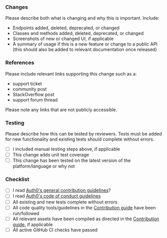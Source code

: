 ### Changes

Please describe both what is changing and why this is important. Include:

- Endpoints added, deleted, deprecated, or changed
- Classes and methods added, deleted, deprecated, or changed
- Screenshots of new or changed UI, if applicable
- A summary of usage if this is a new feature or change to a public API (this should also be added to relevant documentation once released)

### References

Please include relevant links supporting this change such as a:

- support ticket
- community post
- StackOverflow post
- support forum thread

Please note any links that are not publicly accessible.

### Testing

Please describe how this can be tested by reviewers. Tests must be added for new functionality and existing tests should complete without errors. 

* [ ] I included manual testing steps above, if applicable
* [ ] This change adds unit test coverage
* [ ] This change has been tested on the latest version of the platform/language or why not

### Checklist

* [ ] I read [Auth0's general contribution guidelines](https://github.com/auth0/open-source-template/blob/master/GENERAL-CONTRIBUTING.md)?
* [ ] I read [Auth0's code of conduct guidelines](https://github.com/auth0/open-source-template/blob/master/CODE-OF-CONDUCT.md)
* [ ] All existing and new tests complete without errors
* [ ] All code quality tools/guidelines in the [Contribution guide](CONTRIBUTION.md) have been run/followed
* [ ] All relevant assets have been compiled as directed in the [Contribution guide](CONTRIBUTION.md), if applicable
* [ ] All active GitHub CI checks have passed
